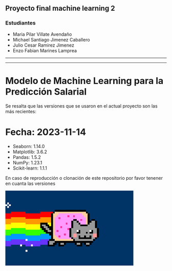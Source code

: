 ## Proyecto final machine learning 2


### Estudiantes

* Maria Pilar Villate Avendaño
* Michael Santiago Jimenez Caballero
* Julio Cesar Ramirez Jimenez
* Enzo Fabian Marines Lamprea

------
------

# Modelo de Machine Learning para la Predicción Salarial 

Se resalta que las versiones que se usaron en el actual proyecto son las más recientes:

# Fecha: 2023-11-14
* Seaborn: 1.14.0
* Matplotlib: 3.6.2
* Pandas: 1.5.2
* NumPy: 1.23.1
* Scikit-learn: 1.1.1

En caso de reproducción o clonación de este repositorio por favor tenener en cuanta las versiones



![gato](giphy.webp)